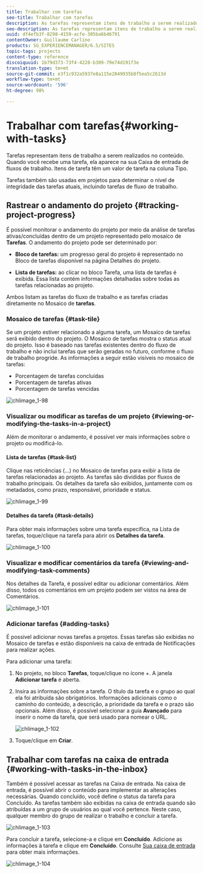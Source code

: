 ```yaml
---
title: Trabalhar com tarefas
seo-title: Trabalhar com tarefas
description: As tarefas representam itens de trabalho a serem realizados no conteúdo e são usadas nos projetos para determinar o nível de integridade das tarefas atuais
seo-description: As tarefas representam itens de trabalho a serem realizados no conteúdo e são usadas nos projetos para determinar o nível de integridade das tarefas atuais
uuid: df4efb3f-8298-4159-acfe-305ba6b46791
contentOwner: Guillaume Carlino
products: SG_EXPERIENCEMANAGER/6.5/SITES
topic-tags: projects
content-type: reference
discoiquuid: 1b79d373-73f4-4228-b309-79e74d191f3e
translation-type: tm+mt
source-git-commit: e3f1c932a5937e8a115e2849935b8f5ea5c2613d
workflow-type: tm+mt
source-wordcount: '596'
ht-degree: 98%

---
```



# Trabalhar com tarefas{#working-with-tasks}

Tarefas representam itens de trabalho a serem realizados no conteúdo. Quando você recebe uma tarefa, ela aparece na sua Caixa de entrada de fluxos de trabalho. Itens de tarefa têm um valor de tarefa na coluna Tipo.

Tarefas também são usadas em projetos para determinar o nível de integridade das tarefas atuais, incluindo tarefas de fluxo de trabalho.

## Rastrear o andamento do projeto {#tracking-project-progress}

É possível monitorar o andamento do projeto por meio da análise de tarefas ativas/concluídas dentro de um projeto representado pelo mosaico de **Tarefas**. O andamento do projeto pode ser determinado por:

* **Bloco de tarefas:** um progresso geral do projeto é representado no Bloco de tarefas disponível na página Detalhes do projeto.

* **Lista de tarefas:** ao clicar no bloco Tarefa, uma lista de tarefas é exibida. Essa lista contém informações detalhadas sobre todas as tarefas relacionadas ao projeto.

Ambos listam as tarefas do fluxo de trabalho e as tarefas criadas diretamente no Mosaico de **tarefas**.

### Mosaico de tarefas  {#task-tile}

Se um projeto estiver relacionado a alguma tarefa, um Mosaico de tarefas será exibido dentro do projeto. O Mosaico de tarefas mostra o status atual do projeto. Isso é baseado nas tarefas existentes dentro do fluxo de trabalho e não inclui tarefas que serão geradas no futuro, conforme o fluxo de trabalho progride. As informações a seguir estão visíveis no mosaico de tarefas:

* Porcentagem de tarefas concluídas
* Porcentagem de tarefas ativas
* Porcentagem de tarefas vencidas

![chlimage_1-98](assets/chlimage_1-98a.png)

### Visualizar ou modificar as tarefas de um projeto {#viewing-or-modifying-the-tasks-in-a-project}

Além de monitorar o andamento, é possível ver mais informações sobre o projeto ou modificá-lo.

#### Lista de tarefas  {#task-list}

Clique nas reticências (...) no Mosaico de tarefas para exibir a lista de tarefas relacionadas ao projeto. As tarefas são divididas por fluxos de trabalho principais. Os detalhes da tarefa são exibidos, juntamente com os metadados, como prazo, responsável, prioridade e status.

![chlimage_1-99](assets/chlimage_1-99a.png)

#### Detalhes da tarefa {#task-details}

Para obter mais informações sobre uma tarefa específica, na Lista de tarefas, toque/clique na tarefa para abrir os **Detalhes da tarefa**.

![chlimage_1-100](assets/chlimage_1-100a.png)

### Visualizar e modificar comentários da tarefa {#viewing-and-modifying-task-comments}

Nos detalhes da Tarefa, é possível editar ou adicionar comentários. Além disso, todos os comentários em um projeto podem ser vistos na área de Comentários.

![chlimage_1-101](assets/chlimage_1-101a.png)

### Adicionar tarefas {#adding-tasks}

É possível adicionar novas tarefas a projetos. Essas tarefas são exibidas no Mosaico de tarefas e estão disponíveis na caixa de entrada de Notificações para realizar ações.

Para adicionar uma tarefa:

1. No projeto, no bloco **Tarefas**, toque/clique no ícone +. A janela **Adicionar tarefa** é aberta.
1. Insira as informações sobre a tarefa. O título da tarefa e o grupo ao qual ela foi atribuída são obrigatórios. Informações adicionais como o caminho do conteúdo, a descrição, a prioridade da tarefa e o prazo são opcionais. Além disso, é possível selecionar a guia **Avançado** para inserir o nome da tarefa, que será usado para nomear o URL.

   ![chlimage_1-102](assets/chlimage_1-102a.png)

1. Toque/clique em **Criar**.

## Trabalhar com tarefas na caixa de entrada  {#working-with-tasks-in-the-inbox}

Também é possível acessar as tarefas na Caixa de entrada. Na caixa de entrada, é possível abrir o conteúdo para implementar as alterações necessárias. Quando concluído, você define o status da tarefa para Concluído. As tarefas também são exibidas na caixa de entrada quando são atribuídas a um grupo de usuários ao qual você pertence. Neste caso, qualquer membro do grupo de realizar o trabalho e concluir a tarefa.

![chlimage_1-103](assets/chlimage_1-103a.png)

Para concluir a tarefa, selecione-a e clique em **Concluído**. Adicione as informações à tarefa e clique em **Concluído**. Consulte [Sua caixa de entrada](/help/sites-authoring/inbox.md) para obter mais informações.

![chlimage_1-104](assets/chlimage_1-104.png)